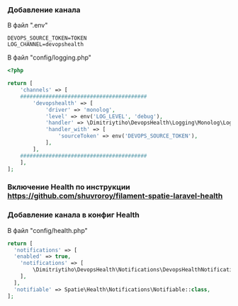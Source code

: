 ### Добавление канала

В файл ".env"

```dotenv
DEVOPS_SOURCE_TOKEN=TOKEN
LOG_CHANNEL=devopshealth
```

В файл "config/logging.php"

```php
<?php

return [  
    'channels' => [
    ########################################
        'devopshealth' => [
            'driver' => 'monolog',
            'level' => env('LOG_LEVEL', 'debug'),
            'handler' => \Dimitriytiho\DevopsHealth\Logging\Monolog\LogtailHandler::class,
            'handler_with' => [
                'sourceToken' => env('DEVOPS_SOURCE_TOKEN'),
            ],
        ],
    ########################################
    ],
];
```



### Включение Health по инструкции https://github.com/shuvroroy/filament-spatie-laravel-health

### Добавление канала в конфиг Health

В файл "config/health.php"

```php
return [
  'notifications' => [
  'enabled' => true,
    'notifications' => [
        \Dimitriytiho\DevopsHealth\Notifications\DevopsHealthNotification::class => ['devops_health'],
    ],
  ],
  'notifiable' => Spatie\Health\Notifications\Notifiable::class,
];
```
